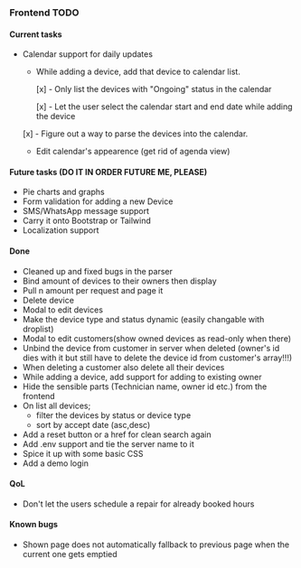 ### Frontend TODO

#### Current tasks
- Calendar support for daily updates
  - While adding a device, add that device to calendar list.
    
    [x] - Only list the devices with "Ongoing" status in the calendar

    [x] - Let the user select the calendar start and end date while adding the device

  [x] - Figure out a way to parse the devices into the calendar.

  - Edit calendar's appearence (get rid of agenda view)

#### Future tasks (DO IT IN ORDER FUTURE ME, PLEASE)
- Pie charts and graphs
- Form validation for adding a new Device
- SMS/WhatsApp message support
- Carry it onto Bootstrap or Tailwind
- Localization support

#### Done
- Cleaned up and fixed bugs in the parser
- Bind amount of devices to their owners then display 
- Pull n amount per request and page it 
- Delete device
- Modal to edit devices
- Make the device type and status dynamic (easily changable with droplist)
- Modal to edit customers(show owned devices as read-only when there)
- Unbind the device from customer in server when deleted (owner's id dies with it but still have to delete the device id from customer's array!!!)
- When deleting a customer also delete all their devices
- While adding a device, add support for adding to existing owner
- Hide the sensible parts (Technician name, owner id etc.) from the frontend
- On list all devices;
  - filter the devices by status or device type
  - sort by accept date (asc,desc)
- Add a reset button or a href for clean search again
- Add .env support and tie the server name to it
- Spice it up with some basic CSS
- Add a demo login

#### QoL
- Don't let the users schedule a repair for already booked hours

#### Known bugs
- Shown page does not automatically fallback to previous page when the current one gets emptied
